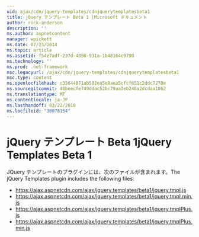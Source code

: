 ```yaml
---
uid: ajax/cdn/jquery-templates/cdnjquerytemplatesbeta1
title: jQuery テンプレート Beta 1 |Microsoft ドキュメント
author: rick-anderson
description: ''
ms.author: aspnetcontent
manager: wpickett
ms.date: 07/23/2014
ms.topic: article
ms.assetid: f54e7adf-237d-4098-931a-1b48164c9790
ms.technology: ''
ms.prod: .net-framework
msc.legacyurl: /ajax/cdn/jquery-templates/cdnjquerytemplatesbeta1
msc.type: content
ms.openlocfilehash: c35644871ab502ea5e8aea5cfcf651c2ddc7270e
ms.sourcegitcommit: 48beecfe749ddac52bc79aa3eb246a2dcdaa1862
ms.translationtype: MT
ms.contentlocale: ja-JP
ms.lasthandoff: 03/22/2018
ms.locfileid: "30078154"
---
```

<a name="jquery-templates-beta-1"></a><span data-ttu-id="29249-102">jQuery テンプレート Beta 1</span><span class="sxs-lookup"><span data-stu-id="29249-102">jQuery Templates Beta 1</span></span>
====================
<span data-ttu-id="29249-103">JQuery テンプレートのプラグインには、次のファイルが含まれます。</span><span class="sxs-lookup"><span data-stu-id="29249-103">The jQuery Templates plugin includes the following files:</span></span>

- https://ajax.aspnetcdn.com/ajax/jquery.templates/beta1/jquery.tmpl.js
- https://ajax.aspnetcdn.com/ajax/jquery.templates/beta1/jquery.tmpl.min.js
- https://ajax.aspnetcdn.com/ajax/jquery.templates/beta1/jquery.tmplPlus.js
- https://ajax.aspnetcdn.com/ajax/jquery.templates/beta1/jquery.tmplPlus.min.js
